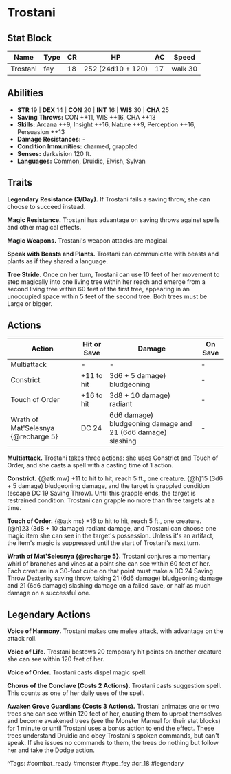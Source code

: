 # Trostani

## Stat Block

| Name | Type | CR | HP | AC | Speed |
|------|------|----|----|----|-------|
| Trostani | fey | 18 | 252 (24d10 + 120) | 17 | walk 30 |

## Abilities

- **STR** 19 | **DEX** 14 | **CON** 20 | **INT** 16 | **WIS** 30 | **CHA** 25
- **Saving Throws:** CON ++11, WIS ++16, CHA ++13  
- **Skills:** Arcana ++9, Insight ++16, Nature ++9, Perception ++16, Persuasion ++13  
- **Damage Resistances:** -  
- **Condition Immunities:** charmed, grappled  
- **Senses:** darkvision 120 ft.  
- **Languages:** Common, Druidic, Elvish, Sylvan

## Traits

**Legendary Resistance (3/Day).** If Trostani fails a saving throw, she can choose to succeed instead.

**Magic Resistance.** Trostani has advantage on saving throws against spells and other magical effects.

**Magic Weapons.** Trostani's weapon attacks are magical.

**Speak with Beasts and Plants.** Trostani can communicate with beasts and plants as if they shared a language.

**Tree Stride.** Once on her turn, Trostani can use 10 feet of her movement to step magically into one living tree within her reach and emerge from a second living tree within 60 feet of the first tree, appearing in an unoccupied space within 5 feet of the second tree. Both trees must be Large or bigger.


## Actions

| Action | Hit or Save | Damage | On Save |
|--------|--------------|--------|----------|
| Multiattack | - | - | - |
| Constrict | +11 to hit | 3d6 + 5 damage) bludgeoning | - |
| Touch of Order | +16 to hit | 3d8 + 10 damage) radiant | - |
| Wrath of Mat'Selesnya {@recharge 5} | DC 24 | 6d6 damage) bludgeoning damage and 21 (6d6 damage) slashing | - |

**Multiattack.** Trostani takes three actions: she uses Constrict and Touch of Order, and she casts a spell with a casting time of 1 action.

**Constrict.** {@atk mw} +11 to hit to hit, reach 5 ft., one creature. {@h}15 (3d6 + 5 damage) bludgeoning damage, and the target is grappled condition (escape DC 19 Saving Throw). Until this grapple ends, the target is restrained condition. Trostani can grapple no more than three targets at a time.

**Touch of Order.** {@atk ms} +16 to hit to hit, reach 5 ft., one creature. {@h}23 (3d8 + 10 damage) radiant damage, and Trostani can choose one magic item she can see in the target's possession. Unless it's an artifact, the item's magic is suppressed until the start of Trostani's next turn.

**Wrath of Mat'Selesnya {@recharge 5}.** Trostani conjures a momentary whirl of branches and vines at a point she can see within 60 feet of her. Each creature in a 30-foot cube on that point must make a DC 24 Saving Throw Dexterity saving throw, taking 21 (6d6 damage) bludgeoning damage and 21 (6d6 damage) slashing damage on a failed save, or half as much damage on a successful one.

## Legendary Actions

**Voice of Harmony.** Trostani makes one melee attack, with advantage on the attack roll.

**Voice of Life.** Trostani bestows 20 temporary hit points on another creature she can see within 120 feet of her.

**Voice of Order.** Trostani casts dispel magic spell.

**Chorus of the Conclave (Costs 2 Actions).** Trostani casts suggestion spell. This counts as one of her daily uses of the spell.

**Awaken Grove Guardians (Costs 3 Actions).** Trostani animates one or two trees she can see within 120 feet of her, causing them to uproot themselves and become awakened trees (see the Monster Manual for their stat blocks) for 1 minute or until Trostani uses a bonus action to end the effect. These trees understand Druidic and obey Trostani's spoken commands, but can't speak. If she issues no commands to them, the trees do nothing but follow her and take the Dodge action.



^Tags: #combat_ready #monster #type_fey #cr_18 #legendary
